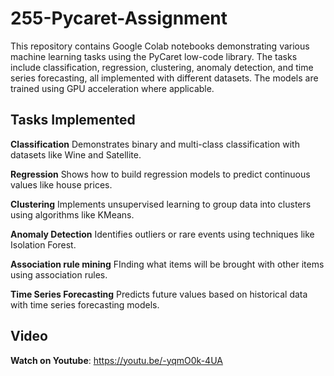 # 255-Pycaret-Assignment

This repository contains Google Colab notebooks demonstrating various machine learning tasks using the PyCaret low-code library. The tasks include classification, regression, clustering, anomaly detection, and time series forecasting, all implemented with different datasets. The models are trained using GPU acceleration where applicable.

## Tasks Implemented

**Classification**
Demonstrates binary and multi-class classification with datasets like Wine and Satellite.

**Regression**
Shows how to build regression models to predict continuous values like house prices.

**Clustering**
Implements unsupervised learning to group data into clusters using algorithms like KMeans.

**Anomaly Detection**
Identifies outliers or rare events using techniques like Isolation Forest.

**Association rule mining**
FInding what items will be brought with other items using association rules.

**Time Series Forecasting**
Predicts future values based on historical data with time series forecasting models.

## Video

**Watch on Youtube**: https://youtu.be/-yqmO0k-4UA
